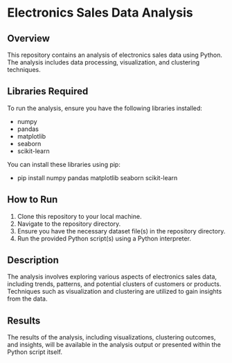 # Electronics Sales Data Analysis

## Overview
This repository contains an analysis of electronics sales data using Python. The analysis includes data processing, visualization, and clustering techniques.

## Libraries Required
To run the analysis, ensure you have the following libraries installed:
- numpy
- pandas
- matplotlib
- seaborn
- scikit-learn

You can install these libraries using pip:
- pip install numpy pandas matplotlib seaborn scikit-learn

## How to Run
1. Clone this repository to your local machine.
2. Navigate to the repository directory.
3. Ensure you have the necessary dataset file(s) in the repository directory.
4. Run the provided Python script(s) using a Python interpreter.

## Description
The analysis involves exploring various aspects of electronics sales data, including trends, patterns, and potential clusters of customers or products. Techniques such as visualization and clustering are utilized to gain insights from the data.

## Results
The results of the analysis, including visualizations, clustering outcomes, and insights, will be available in the analysis output or presented within the Python script itself.

